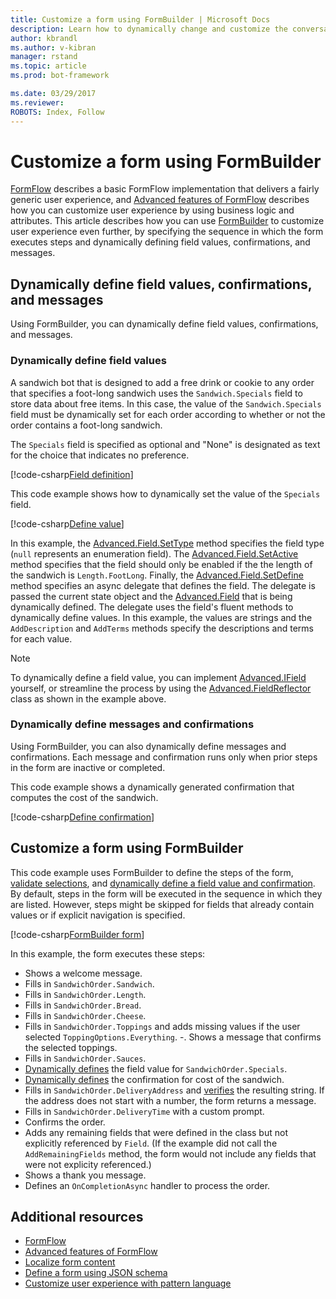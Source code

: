 ```yaml
---
title: Customize a form using FormBuilder | Microsoft Docs
description: Learn how to dynamically change and customize the conversation flow and contents using FormBuilder for the Bot Builder SDK for .NET.
author: kbrandl
ms.author: v-kibran
manager: rstand
ms.topic: article
ms.prod: bot-framework

ms.date: 03/29/2017
ms.reviewer:
ROBOTS: Index, Follow
---
```


# Customize a form using FormBuilder

[FormFlow](~/dotnet/bot-builder-dotnet-formflow.md) describes a basic FormFlow implementation that 
delivers a fairly generic user experience, and [Advanced features of FormFlow](~/dotnet/bot-builder-dotnet-formflow-advanced.md) describes how you can 
customize user experience by using business logic and attributes. 
This article describes how you can use 
[FormBuilder][formBuilder] to customize user experience even further, by 
specifying the sequence in which the form executes steps 
and dynamically defining field values, confirmations, and messages. 

## Dynamically define field values, confirmations, and messages

Using FormBuilder, you can dynamically define field values, confirmations, and messages.

### Dynamically define field values 

A sandwich bot that is designed to add a free drink or cookie to any order that specifies a foot-long sandwich 
uses the `Sandwich.Specials` field to store data about free items. 
In this case, the value of the `Sandwich.Specials` field must be dynamically set 
for each order according to whether or not the order contains a foot-long sandwich. 

The `Specials` field is specified as optional and "None" is designated as text for the choice that indicates no preference.

[!code-csharp[Field definition](~/includes/code/dotnet-formflow-formbuilder.cs#fieldDefinition)]

This code example shows how to dynamically set the value of the `Specials` field. 

[!code-csharp[Define value](~/includes/code/dotnet-formflow-formbuilder.cs#defineValue)]

In this example, the [Advanced.Field.SetType][setType] method specifies 
the field type (`null` represents an enumeration field). 
The [Advanced.Field.SetActive][setActive] method specifies that the field 
should only be enabled if the the length of the sandwich is `Length.FootLong`. 
Finally, the [Advanced.Field.SetDefine][setDefine] method specifies an async 
delegate that defines the field. 
The delegate is passed the current state object and the [Advanced.Field][field] that is being dynamically defined. 
The delegate uses the field's fluent methods to dynamically define values. 
In this example, the values are strings and the `AddDescription` and `AddTerms` methods specify the descriptions and terms for each value.

> [!NOTE]
> To dynamically define a field value, you can implement 
> [Advanced.IField][iField] yourself, 
> or streamline the process by using the [Advanced.FieldReflector][FieldReflector] class as shown in the example above. 

### Dynamically define messages and confirmations

Using FormBuilder, you can also dynamically define messages and confirmations. 
Each message and confirmation runs only when prior steps in the form are inactive or completed. 

This code example shows a dynamically generated confirmation that computes the cost of the sandwich. 

[!code-csharp[Define confirmation](~/includes/code/dotnet-formflow-formbuilder.cs#defineConfirmation)]

## Customize a form using FormBuilder

This code example uses FormBuilder to define the steps of the form, 
[validate selections](~/dotnet/bot-builder-dotnet-formflow-advanced.md#add-business-logic), 
and [dynamically define a field value and confirmation](#dynamically-define-field-values-confirmations-and-messages). 
By default, steps in the form will be executed in the sequence in which they are listed. 
However, steps might be skipped for fields that already contain values or if explicit navigation is specified. 

[!code-csharp[FormBuilder form](~/includes/code/dotnet-formflow-formbuilder.cs#formBuilderForm)]

In this example, the form executes these steps:

- Shows a welcome message. 
- Fills in `SandwichOrder.Sandwich`. 
- Fills in `SandwichOrder.Length`. 
- Fills in `SandwichOrder.Bread`. 
- Fills in `SandwichOrder.Cheese`. 
- Fills in `SandwichOrder.Toppings` and adds missing values if the user selected `ToppingOptions.Everything`. 
-. Shows a message that confirms the selected toppings. 
- Fills in `SandwichOrder.Sauces`. 
- [Dynamically defines](#dynamically-define-field-values) the field value for `SandwichOrder.Specials`. 
- [Dynamically defines](#dynamically-define-messages-and-confirmations) the confirmation for cost of the sandwich. 
- Fills in `SandwichOrder.DeliveryAddress` and [verifies](~/dotnet/bot-builder-dotnet-formflow-advanced.md#add-business-logic) the resulting string. If the address does not start with a number, the form returns a message. 
- Fills in `SandwichOrder.DeliveryTime` with a custom prompt. 
- Confirms the order. 
- Adds any remaining fields that were defined in the class but not explicitly referenced by `Field`. (If the example did not call the `AddRemainingFields` method, the form would not include any fields that were not explicity referenced.) 
- Shows a thank you message. 
- Defines an `OnCompletionAsync` handler to process the order. 

## Additional resources

- [FormFlow](~/dotnet/bot-builder-dotnet-formflow.md)
- [Advanced features of FormFlow](~/dotnet/bot-builder-dotnet-formflow-advanced.md)
- [Localize form content](~/dotnet/bot-builder-dotnet-formflow-localize.md)
- [Define a form using JSON schema](~/dotnet/bot-builder-dotnet-formflow-json-schema.md)
- [Customize user experience with pattern language](~/dotnet/bot-builder-dotnet-formflow-pattern-language.md)


[formBuilder]: https://docs.botframework.com/en-us/csharp/builder/sdkreference/de/d9d/class_microsoft_1_1_bot_1_1_builder_1_1_form_flow_1_1_form_builder.html

[setType]: https://docs.botframework.com/en-us/csharp/builder/sdkreference/d2/d1b/class_microsoft_1_1_bot_1_1_builder_1_1_form_flow_1_1_advanced_1_1_field.html#a84d27b92be458b51a367c732e19a1fc2

[setActive]: https://docs.botframework.com/en-us/csharp/builder/sdkreference/d2/d1b/class_microsoft_1_1_bot_1_1_builder_1_1_form_flow_1_1_advanced_1_1_field.html#a048ce0f4bd1841ad37f3ed5f6e2df933

[setDefine]: https://docs.botframework.com/en-us/csharp/builder/sdkreference/d2/d1b/class_microsoft_1_1_bot_1_1_builder_1_1_form_flow_1_1_advanced_1_1_field.html#a28233c49a6abf58c2397bd397151278a

[field]: https://docs.botframework.com/en-us/csharp/builder/sdkreference/d2/d1b/class_microsoft_1_1_bot_1_1_builder_1_1_form_flow_1_1_advanced_1_1_field.html

[iField]: https://docs.botframework.com/en-us/csharp/builder/sdkreference/d5/d09/interface_microsoft_1_1_bot_1_1_builder_1_1_form_flow_1_1_advanced_1_1_i_field.html

[FieldReflector]: https://docs.botframework.com/en-us/csharp/builder/sdkreference/d0/db3/class_microsoft_1_1_bot_1_1_builder_1_1_form_flow_1_1_advanced_1_1_field_reflector.html
